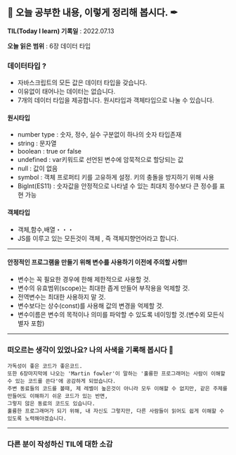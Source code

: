 ## 📕 오늘 공부한 내용, 이렇게 정리해 봅시다. ✒

**TIL(Today I learn) 기록일** : 2022.07.13

**오늘 읽은 범위** : 6장 데이터 타입

### 데이터타입 ?

+ 자바스크립트의 모든 값은 데이터 타입을 갖습니다.
+ 이유없이 태어나는 데이터는 없습니다.
+ 7개의 데이터 타입을 제공합니다. 원시타입과 객체타입으로 나눌 수 있습니다.

#### 원시타입
- number type : 숫자, 정수, 실수 구분없이 하나의 숫자 타입존재
- string : 문자열
- boolean : true or false
- undefined : var키워드로 선언된 변수에 암묵적으로 할당되는 값
- null : 값이 없음
- symbol : 객체 프로퍼티 키를 고유하게 설정. 키의 충돌을 방지하기 위해 사용
- BigInt(ES11) : 숫자값을 안정적으로 나타낼 수 있는 최대치 정수보다 큰 정수를 표현 가능

#### 객체타입
- 객체,함수,배열・・・
- JS를 이루고 있는 모든것이 객체 , 즉 객체지향언어라고 합니다.

---

#### 안정적인 프로그램을 만들기 위해 변수를 사용하기 이전에 주의할 사항!!
- 변수는 꼭 필요한 경우에 한해 제한적으로 사용할 것.
- 변수의 유효범위(scope)는 최대한 좁게 만들어 부작용을 억제할 것.
- 전역변수는 최대한 사용하지 말 것.
- 변수보다는 상수(const)를 사용해 값의 변경을 억제할 것.
- 변수이름은 변수의 목적이나 의미를 파악할 수 있도록 네이밍할 것.(변수외 모든식별자 포함)

---

### 떠오르는 생각이 있었나요? 나의 사색을 기록해 봅시다 💭
```
가독성이 좋은 코드가 좋은코드.
또한 6장마지막에 나오는 'Martin fowler'이 말하는 '훌륭한 프로그래머는 사람이 이해할 수 있는 코드를 쓴다'에 공감하게 되었습니다.
주변 동료들의 코드를 볼때, 제 레벨이 높은것이 아니라 모두 이해할 수 없지만, 같은 주제를 만들어도 이해하기 쉬운 코드가 있는 반면,
그렇지 않은 동료의 코드도 있습니다.
훌륭한 프로그래머가 되기 위해, 내 자신도 그렇지만, 다른 사람들이 읽어도 쉽게 이해할 수 있도록 노력해야겠습니다.
```

---

### 다른 분이 작성하신 TIL에 대한 소감
```
```
